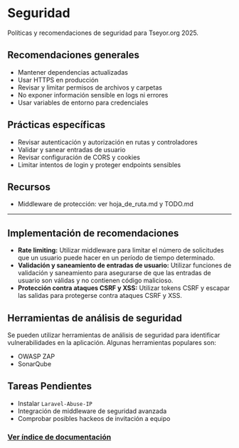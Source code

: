 # Seguridad

Políticas y recomendaciones de seguridad para Tseyor.org 2025.

## Recomendaciones generales
- Mantener dependencias actualizadas
- Usar HTTPS en producción
- Revisar y limitar permisos de archivos y carpetas
- No exponer información sensible en logs ni errores
- Usar variables de entorno para credenciales

## Prácticas específicas
- Revisar autenticación y autorización en rutas y controladores
- Validar y sanear entradas de usuario
- Revisar configuración de CORS y cookies
- Limitar intentos de login y proteger endpoints sensibles

## Recursos
- Middleware de protección: ver hoja_de_ruta.md y TODO.md

---

## Implementación de recomendaciones

- **Rate limiting:** Utilizar middleware para limitar el número de solicitudes que un usuario puede hacer en un período de tiempo determinado.
- **Validación y saneamiento de entradas de usuario:** Utilizar funciones de validación y saneamiento para asegurarse de que las entradas de usuario son válidas y no contienen código malicioso.
- **Protección contra ataques CSRF y XSS:** Utilizar tokens CSRF y escapar las salidas para protegerse contra ataques CSRF y XSS.

## Herramientas de análisis de seguridad

Se pueden utilizar herramientas de análisis de seguridad para identificar vulnerabilidades en la aplicación. Algunas herramientas populares son:

- OWASP ZAP
- SonarQube

## Tareas Pendientes

*   Instalar `Laravel-Abuse-IP`
*   Integración de middleware de seguridad avanzada
*   Comprobar posibles hackeos de invitación a equipo

### [Ver índice de documentación](./index.md)
